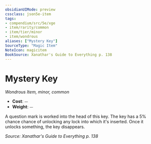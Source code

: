 ```yaml
---
obsidianUIMode: preview
cssclass: json5e-item
tags:
- compendium/src/5e/xge
- item/rarity/common
- item/tier/minor
- item/wondrous
aliases: ["Mystery Key"]
SourceType: "Magic Item"
NoteIcon: magicitem
BookSource: Xanathar's Guide to Everything p. 138
---
```

# Mystery Key
*Wondrous Item, minor, common*  

- **Cost**: ⏤
- **Weight**: ⏤

A question mark is worked into the head of this key. The key has a 5% chance chance of unlocking any lock into which it's inserted. Once it unlocks something, the key disappears.

*Source: Xanathar's Guide to Everything p. 138*